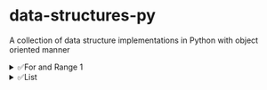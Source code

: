 # data-structures-py

A collection of data structure implementations in Python with object oriented manner

<details>
    <summary>✅For and Range 1</summary>

- [1. Char with unicode](./for_n_range_1/char_unicode.py)
- [2. Digit count](./for_n_range_1/digit_count.py)
- [3. Index Check](./for_n_range_1/index_check.py)
- [4. m_multiply_n](./for_n_range_1/m_multiple_n.py)
- [5. Multiply n](./for_n_range_1/multiple_n.py)
- [6. Multiply print](./for_n_range_1/multiple_print.py)
- [7. n_Even](./for_n_range_1/n_even.py)
- [8. Space_count](./for_n_range_1/space_count.py)
- [9. table.py](./for_n_range_1/table.py)
- [10. Unique Integer](./for_n_range_1/unique_integer.py)
- [11. Vowel_only](./for_n_range_1/vowel_only.py)
- [12. Cube of any number](./for_n_range_1/Cube_any.py)
- [13. Prime in Range](./for_n_range_1/prime_in_range.py)

</details>

<details>
    <summary>✅List</summary>

- [1. Sum of element in a list](./list/sum_of_list_elem.py)
- [2. Avg of element in a list](./list/avg_list.py)
- [3. List of Square of number](./list/square_list.py)
- [4. Sort List in Decending](./list/sort_decending.py)
- [5. Create a list by even place number](./list/create_list_even_place.py)

</details>